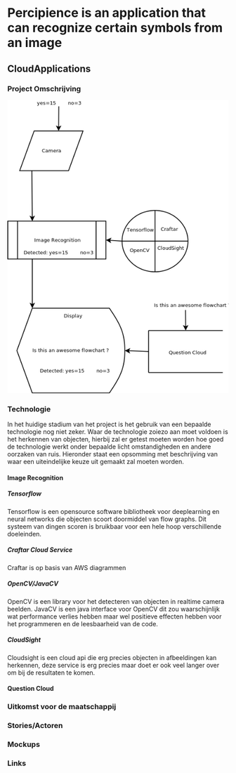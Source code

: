 # Percipience is an application that can recognize certain symbols from an image
## CloudApplications
### Project Omschrijving
![alt tag](https://github.com/DEJeroen/CloudApplications/raw/master/Pictures/TechnologieDiagram.png)
### Technologie
In het huidige stadium van het project is het gebruik van een bepaalde technologie nog niet zeker. Waar de technologie zoiezo aan moet voldoen is het herkennen van objecten, hierbij zal er getest moeten worden hoe goed de technologie werkt onder bepaalde licht omstandigheden en andere oorzaken van ruis. Hieronder staat een opsomming met beschrijving van waar een uiteindelijke keuze uit gemaakt zal moeten worden. 

#### Image Recognition

##### Tensorflow
Tensorflow is een opensource software bibliotheek voor deeplearning en neural networks die objecten scoort doormiddel van flow graphs. Dit systeem van dingen scoren is bruikbaar voor een hele hoop verschillende doeleinden.

##### Craftar Cloud Service
Craftar is op basis van AWS diagrammen

##### OpenCV/JavaCV
OpenCV is een library voor het detecteren van objecten in realtime camera beelden. JavaCV is een java interface voor OpenCV dit zou waarschijnlijk wat performance verlies hebben maar wel positieve effecten hebben voor het programmeren en de leesbaarheid van de code.

##### CloudSight
Cloudsight is een cloud api die erg precies objecten in afbeeldingen kan herkennen, deze service is erg precies maar doet er ook veel langer over om bij de resultaten te komen.

#### Question Cloud

### Uitkomst voor de maatschappij

### Stories/Actoren

### Mockups

### Links
